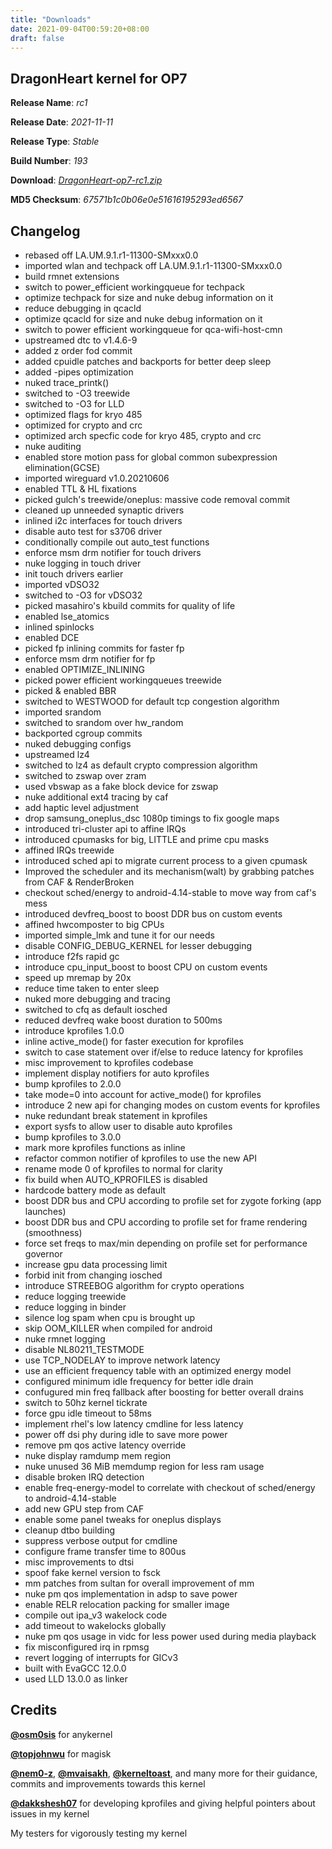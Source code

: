 ```yaml
---
title: "Downloads"
date: 2021-09-04T00:59:20+08:00
draft: false
---
```


## DragonHeart kernel for OP7

**Release Name**: *rc1*

**Release Date**: *2021-11-11*

**Release Type**: *Stable*

**Build Number**: *193*

**Download**: *[DragonHeart-op7-rc1.zip](https://github.com/cyberknight777/op7_json/raw/master/DragonHeart-op7-rc1.zip)*

**MD5 Checksum**: *67571b1c0b06e0e51616195293ed6567*

## Changelog

* rebased off LA.UM.9.1.r1-11300-SMxxx0.0
* imported wlan and techpack off LA.UM.9.1.r1-11300-SMxxx0.0
* build rmnet extensions
* switch to power_efficient workingqueue for techpack
* optimize techpack for size and nuke debug information on it
* reduce debugging in qcacld
* optimize qcacld for size and nuke debug information on it
* switch to power efficient workingqueue for qca-wifi-host-cmn
* upstreamed dtc to v1.4.6-9
* added z order fod commit
* added cpuidle patches and backports for better deep sleep
* added -pipes optimization
* nuked trace_printk()
* switched to -O3 treewide
* switched to -O3 for LLD
* optimized flags for kryo 485
* optimized for crypto and crc
* optimized arch specfic code for kryo 485, crypto and crc
* nuke auditing
* enabled store motion pass for global common subexpression elimination(GCSE)
* imported wireguard  v1.0.20210606
* enabled TTL & HL fixations
* picked gulch's treewide/oneplus: massive code removal commit
* cleaned up unneeded synaptic drivers
* inlined i2c interfaces for touch drivers
* disable auto test for s3706 driver
* conditionally compile out auto_test functions
* enforce msm drm notifier for touch drivers
* nuke logging in touch driver
* init touch drivers earlier
* imported vDSO32
* switched to -O3 for vDSO32
* picked masahiro's kbuild commits for quality of life
* enabled lse_atomics
* inlined spinlocks
* enabled DCE
* picked fp inlining commits for faster fp
* enforce msm drm notifier for fp
* enabled OPTIMIZE_INLINING
* picked power efficient workingqueues treewide
* picked & enabled BBR
* switched to WESTWOOD for default tcp congestion algorithm
* imported srandom
* switched to srandom over hw_random
* backported cgroup commits
* nuked debugging configs
* upstreamed lz4
* switched to lz4 as default crypto compression algorithm
* switched to zswap over zram
* used vbswap as a fake block device for zswap
* nuke additional ext4 tracing by caf
* add haptic level adjustment
* drop samsung_oneplus_dsc 1080p timings to fix google maps
* introduced tri-cluster api to affine IRQs
* introduced cpumasks for big, LITTLE and prime cpu masks
* affined IRQs treewide
* introduced sched api to migrate current process to a given cpumask
* Improved the scheduler and its mechanism(walt) by grabbing patches from CAF & RenderBroken
* checkout sched/energy to android-4.14-stable to move way from caf's mess
* introduced devfreq_boost to boost DDR bus on custom events
* affined hwcomposter to big CPUs
* imported simple_lmk and tune it for our needs
* disable CONFIG_DEBUG_KERNEL for lesser debugging
* introduce f2fs rapid gc 
* introduce cpu_input_boost to boost CPU on custom events
* speed up mremap by 20x 
* reduce time taken to enter sleep
* nuked more debugging and tracing
* switched to cfq as default iosched
* reduced devfreq wake boost duration to 500ms
* introduce kprofiles 1.0.0
* inline active_mode() for faster execution for kprofiles
* switch to case statement over if/else to reduce latency for kprofiles
* misc improvement to kprofiles codebase
* implement display notifiers for auto kprofiles
* bump kprofiles to 2.0.0
* take mode=0 into account for active_mode() for kprofiles
* introduce 2 new api for changing modes on custom events for kprofiles
* nuke redundant break statement in kprofiles
* export sysfs to allow user to disable auto kprofiles
* bump kprofiles to 3.0.0
* mark more kprofiles functions as inline
* refactor common notifier of kprofiles to use the new API
* rename mode 0 of kprofiles to normal for clarity
* fix build when AUTO_KPROFILES is disabled
* hardcode battery mode as default
* boost DDR bus and CPU according to profile set for zygote forking (app launches)
* boost DDR bus and CPU according to profile set for frame rendering (smoothness)
* force set freqs to max/min depending on profile set for performance governor
* increase gpu data processing limit
* forbid init from changing iosched
* introduce STREEBOG algorithm for crypto operations
* reduce logging treewide
* reduce logging in binder
* silence log spam when cpu is brought up
* skip OOM_KILLER when compiled for android
* nuke rmnet logging
* disable NL80211_TESTMODE
* use TCP_NODELAY to improve network latency
* use an efficient frequency table with an optimized energy model
* configured minimum idle frequency for better idle drain
* confugured min freq fallback after boosting for better overall drains
* switch to 50hz kernel tickrate
* force gpu idle timeout to 58ms
* implement rhel's low latency cmdline for less latency
* power off dsi phy during idle to save more power
* remove pm qos active latency override
* nuke display ramdump mem region
* nuke unused 36 MiB memdump region for less ram usage
* disable broken IRQ detection
* enable freq-energy-model to correlate with checkout of sched/energy to android-4.14-stable
* add new GPU step from CAF
* enable some panel tweaks for oneplus displays
* cleanup dtbo building
* suppress verbose output for cmdline
* configure frame transfer time to 800us
* misc improvements to dtsi
* spoof fake kernel version to fsck
* mm patches from sultan for overall improvement of mm
* nuke pm qos implementation in adsp to save power
* enable RELR relocation packing for smaller image
* compile out ipa_v3 wakelock code
* add timeout to wakelocks globally
* nuke pm qos usage in vidc for less power used during media playback
* fix misconfigured irq in rpmsg
* revert logging of interrupts for GICv3
* built with EvaGCC 12.0.0
* used LLD 13.0.0 as linker

## Credits

**[@osm0sis](https://github.com/osm0sis)** for anykernel

**[@topjohnwu](https://github.com/topjohnwu)** for magisk

**[@nem0-z](https://github.com/nem0-z)**, **[@mvaisakh](https://github.com/mvaisakh)**, **[@kerneltoast](https://github.com/kerneltoast)**, and many more for their guidance, commits and improvements towards this kernel

**[@dakkshesh07](https://github.com/dakkshesh07)** for developing kprofiles and giving helpful pointers about issues in my kernel

My testers for vigorously testing my kernel
